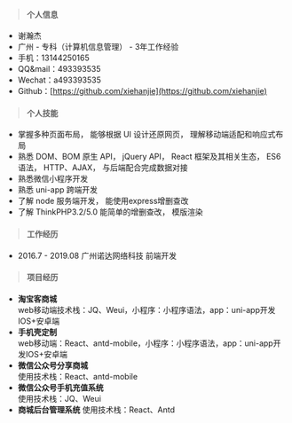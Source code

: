 

>#### **个人信息**

- 谢瀚杰
- 广州 - 专科（计算机信息管理） - 3年工作经验
- 手机：13144250165    
- QQ&mail：493393535
- Wechat：a493393535
- Github：[https://github.com/xiehanjie](https://github.com/xiehanjie)

>#### **个人技能**

- 掌握多种页面布局， 能够根据 UI 设计还原网页， 理解移动端适配和响应式布局
- 熟悉 DOM、BOM 原生 API， jQuery API， React 框架及其相关生态， ES6 语法， HTTP、AJAX， 与后端配合完成数据对接
- 熟悉微信小程序开发 
- 熟悉 uni-app 跨端开发
- 了解 node 服务端开发， 能使用express增删查改
- 了解 ThinkPHP3.2/5.0 能简单的增删查改， 模版渲染
>#### **工作经历**
- 2016.7 - 2019.08   广州诺达网络科技  前端开发
>#### **项目经历**

- **淘宝客商城**<br/>
web移动端技术栈：JQ、Weui，小程序：小程序语法，app：uni-app开发IOS+安卓端
- **手机壳定制**<br/>web移动端：React、antd-mobile，小程序：小程序语法，app：uni-app开发IOS+安卓端
- **微信公众号分享商城**<br/>
使用技术栈：React、antd-mobile
- **微信公众号手机充值系统**<br/>
使用技术栈：JQ、Weui
- **商城后台管理系统**
使用技术栈：React、Antd







